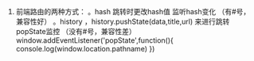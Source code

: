 1. 前端路由的两种方式：
   。hash 跳转时更改hash值 监听hash变化 （有#号，兼容性好）
   。history ，history.pushState(data,title,url) 来进行跳转 popState监控 （没有#号，兼容性差）
     window.addEventListener('popState',function(){
         console.log(window.location.pathname)
     }) 
    
     